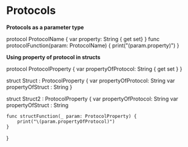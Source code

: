 # Protocols


**Protocols as a parameter type**

protocol ProtocolName {
    var property: String { get set}
}
func protocolFunction(param: ProtocolName) {
    print("\(param.property)")
}


**Using property of protocol in structs**

protocol ProtocolProperty {
    var propertyOfProtocol: String { get set }
}

struct Struct : ProtocolProperty {
    var propertyOfProtocol: String
    var propertyOfStruct  : String
}

struct Struct2 : ProtocolProperty {
    var propertyOfProtocol: String
    var propertyOfStruct  : String
    
    func structFunction(_ param: ProtocolProperty) {
        print("\(param.propertyOfProtocol)")
    }
}
